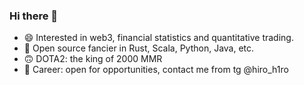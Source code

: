 ### Hi there 👋

- 😄 Interested in web3, financial statistics and quantitative trading.
- 🌱 Open source fancier in Rust, Scala, Python, Java, etc.
- 🙃 DOTA2: the king of 2000 MMR
- 🏢️ Career: open for opportunities, contact me from tg @hiro_h1ro

<!--
**CyberTianzun/CyberTianzun** is a ✨ _special_ ✨ repository because its `README.md` (this file) appears on your GitHub profile.

Here are some ideas to get you started:

- 🔭 I’m currently working on ...
- 🌱 I’m currently learning ...
- 👯 I’m looking to collaborate on ...
- 🤔 I’m looking for help with ...
- 💬 Ask me about ...
- 📫 How to reach me: ...
- 😄 Pronouns: ...
- ⚡ Fun fact: ...
-->
